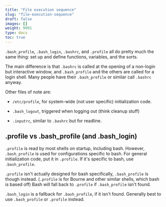 ```yaml
---
title: "File execution sequence"
slug: "file-execution-sequence"
draft: false
images: []
weight: 9991
type: docs
toc: true
---
```


`.bash_profile`, `.bash_login`, `.bashrc`, and `.profile` all do pretty much the same thing: set up and define functions, variables, and the sorts.  

The main difference is that `.bashrc` is called at the opening of a non-login but interactive window, and `.bash_profile` and the others are called for a login shell.  Many people have their `.bash_profile` or similar call `.bashrc` anyway.







Other files of note are:

-  `/etc/profile`, for system-wide (not user specific) initialization code.

-  `.bash_logout`, triggered when logging out (think cleanup stuff)

- `.inputrc`, similar to `.bashrc` but for readline.


## .profile vs .bash_profile (and .bash_login)
`.profile` is read by most shells on startup, including bash. However, `.bash_profile` is used for configurations specific to bash.  For general initialization code, put it in `.profile`. If it's specific to bash, use `.bash_profile`. 

`.profile` isn't actually designed for bash specifically, `.bash_profile` is though instead. (`.profile` is for Bourne and other similar shells, which bash is based off) Bash will fall back to `.profile` if `.bash_profile` isn't found.

`.bash_login` is a fallback for `.bash_profile`, if it isn't found. Generally best to use `.bash_profile` or `.profile` instead.

